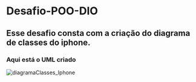 # Desafio-POO-DIO

## Esse desafio consta com a criação do diagrama de classes do iphone.

### Aqui está o UML criado

![diagramaClasses_Iphone](https://github.com/Andrey-Lucca/Desafio-POO-DIO/assets/122308400/48a98712-3c3e-4c86-9eac-25a620d3ec52)
